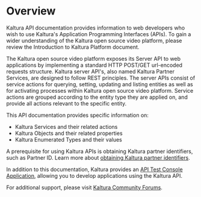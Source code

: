 # Overview

Kaltura API documentation provides information to web developers who wish to use Kaltura's Application Programming Interfaces (APIs). To gain a wider understanding of the Kaltura open source video platform, please review the Introduction to Kaltura Platform document.

The Kaltura open source video platform exposes its Server API to web applications by implementing a standard HTTP POST/GET url-encoded requests structure. Kaltura server API's, also named Kaltura Partner Services, are designed to follow REST principles. The server APIs consist of service actions for querying, setting, updating and listing entities as well as for activating processes within Kaltura open source video platform. Service actions are grouped according to the entity type they are applied on, and provide all actions relevant to the specific entity.

This API documentation provides specific information on:

* Kaltura Services and their related actions
* Kaltura Objects and their related properties
* Kaltura Enumerated Types and their values

A prerequisite for using Kaltura APIs is obtaining Kaltura partner identifiers, such as Partner ID. Learn more about [obtaining Kaltura partner identifiers](http://www.kaltura.org/how-obtain-partner-identifiers#comment-form).

In addition to this documentation, Kaltura provides an [API Test Console Application](#Console), allowing you to develop applications using the Kaltura API.

For additional support, please visit [Kaltura Community Forums](http://www.kaltura.org/forums).

